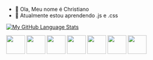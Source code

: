 - 👋 Ola, Meu nome é Christiano
- 🌱 Atualmente estou aprendendo .js e .css

<!-- [![Anurag's GitHub stats](https://github-readme-stats.vercel.app/api?username=ChrisBesse)](https://github.com/anuraghazra/github-readme-stats) -->

[![My GitHub Language Stats](https://github-readme-stats.vercel.app/api/top-langs/?username=ChrisBesse&langs_count=10&theme=tokyonight&layout=compact)]()

<p>
  <img height="50" src="https://www.python.org/static/community_logos/python-powered-h-50x65.png">
	<img height="50" src="https://upload.wikimedia.org/wikipedia/en/thumb/3/30/Java_programming_language_logo.svg/121px-Java_programming_language_logo.svg.png">
	<img height="50" src="https://upload.wikimedia.org/wikipedia/commons/thumb/0/0d/C_Sharp_wordmark.svg/120px-C_Sharp_wordmark.svg.png">
	<img height="50" src="https://code.visualstudio.com/assets/images/code-stable.png">
	<img height="50" src="https://upload.wikimedia.org/wikipedia/commons/thumb/6/6a/JavaScript-logo.png/600px-JavaScript-logo.png?20120221235433">
	<img height="50" src="https://upload.wikimedia.org/wikipedia/commons/thumb/d/d5/CSS3_logo_and_wordmark.svg/120px-CSS3_logo_and_wordmark.svg.png">
	<img height="50" src="https://upload.wikimedia.org/wikipedia/commons/thumb/6/61/HTML5_logo_and_wordmark.svg/120px-HTML5_logo_and_wordmark.svg.png">
</p>

<!---
Gyaaaaaaan/Gyaaaaaaan is a ✨ special ✨ repository because its `README.md` (this file) appears on your GitHub profile.
You can click the Preview link to take a look at your changes.
--->
